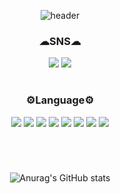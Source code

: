 <div align="center">
  
![header](https://capsule-render.vercel.app/api?type=waving&color=9cf&height=300&section=header&text=Sori%20In&fontSize=90)
<!--
**Insori/Insori** is a ✨ _special_ ✨ repository because its `README.md` (this file) appears on your GitHub profile.

Here are some ideas to get you started:

- 🔭 I’m currently working on ...
- 🌱 I’m currently learning ...
- 👯 I’m looking to collaborate on ...
- 🤔 I’m looking for help with ...
- 💬 Ask me about ...
- 📫 How to reach me: ...
- 😄 Pronouns: ...
- ⚡ Fun fact: ...
-->
### ☁SNS☁
<a href="https://www.instagram.com/1nsoulul/" target="_blank"><img src="https://img.shields.io/badge/instagram-ff69b4?style=flat-square&logo=instagram&logoColor=white"/></a>
<a href="https://velog.io/@insori0691" target="_blank"><img src="https://img.shields.io/badge/velog-sucess?style=flat-square&logo=velog&logoColor=white"/></a>
  
  #
  
### ⚙Language⚙ 
<img src="https://img.shields.io/badge/JAVA-1E8CBE?style=for-the-badge&logoColor=black"> 
<img src="https://img.shields.io/badge/HTML5-E34F26?style=for-the-badge&logo=html5&logoColor=black"> 
<img src="https://img.shields.io/badge/CSS3-1572B6?style=for-the-badge&logo=css3&logoColor=black"> 
<img src="https://img.shields.io/badge/SPRING-6DB33F?style=for-the-badge&logo=spring&logoColor=black"> 
<img src="https://img.shields.io/badge/JAVASCRIPT-yellow?style=for-the-badge&logo=javascript&logoColor=black">  
<img src="https://img.shields.io/badge/C-A8B9CC?style=for-the-badge&logo=c&logoColor=black"> 
<img src="https://img.shields.io/badge/PYTHON-3776AB?style=for-the-badge&logo=python&logoColor=black"> 
<img src="https://img.shields.io/badge/MYSQL-4479A1?style=for-the-badge&logo=mysql&logoColor=black"> 
  
  #
<br>
  
![Anurag's GitHub stats](https://github-readme-stats.vercel.app/api?username=Insori&show_icons=true&theme=github_dark)

</div>
  

